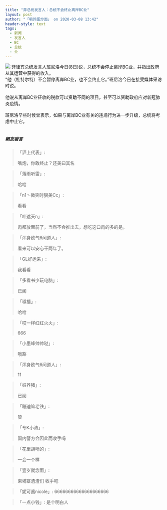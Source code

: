 ```yaml
---
title: "菲总统发言人：总统不会终止离岸BC业"
layout: post
author: "「鹌鹑蛋炒面」 on 2020-03-08 13:42"
header-style: text
tags:
  - 新闻
  - 发言人
  - BC
  - 总统
  - 业
---
```


<img src="http://images.feileyuan.com/images/ueditor/2020030813410000042350.jpg"><input type="hidden" value="菲乐园提供">
菲律宾总统发言人班尼洛今日(8日)说，总统不会停止离岸BC业，并指出政府从其运营中获得的收入。
<br>
“他（杜特尔特）不会暂停离岸BC业，也不会终止它。”班尼洛今日在接受媒体采访时说。<br>
<br>
他说从离岸BC业征收的税款可以资助不同的项目，甚至可以资助政府应对新冠肺炎疫情。<br>
<br>
班尼洛早些时候曾表示，如果与离岸BC业有关的违规行为进一步升级，总统将考虑中止它。<br>
<br>

##### 網友發言 
> 「沪上代表」:
> <p>嘴炮，你敢终止？还美曰其名<br></p>

> 「落雨听雷」:
> <p>哈哈</p>

> 「n1丶微笑时狠美Cc」:
> <p>看看</p>

> 「叶遮天n」:
> <p>肉都放面前了，当然不会推出去，想吃这口肉的多的是。</p>

> 「浑身欧气6问道人」:
> <p>看来可以安心干两年了。</p>

> 「GL好运来」:
> <p>我看看</p>

> 「多看书少玩电脑」:
> <p>已阅</p>

> 「導播」:
> <p>哈哈</p>

> 「哎一样红红火火」:
> <p>666</p>

> 「小墨峰帅帅哒」:
> <p>哦豁</p>

> 「浑身欧气6问道人」:
> <p>11</p>

> 「桩养猪」:
> <p>已阅</p>

> 「蹦迪嘛老铁」:
> <p>赞</p>

> 「专K小涛」:
> <p>国内警方会因此而收手吗</p>

> 「花里胡哨的」:
> <p>一会一个样</p>

> 「壹岁就念雨」:
> <p>柬埔寨渣渣们 收手吧</p>

> 「妮可酱nicole」:
> 66666666666666666666

> 「一点小钱」:
> 是个明白人


